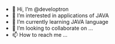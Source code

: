 - 👋 Hi, I’m @developtron
- 👀 I’m interested in applications of JAVA
- 🌱 I’m currently learning JAVA language
- 💞️ I’m looking to collaborate on ...
- 📫 How to reach me ...

<!---
developtron/developtron is a ✨ special ✨ repository because its `README.md` (this file) appears on your GitHub profile.
You can click the Preview link to take a look at your changes.
--->
